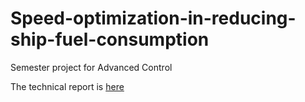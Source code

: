 # Speed-optimization-in-reducing-ship-fuel-consumption
Semester project for Advanced Control  

The technical report is [here](https://github.com/huangchaoxing/Speed-optimization-in-reducing-ship-fuel-consumption/blob/master/report.pdf)
